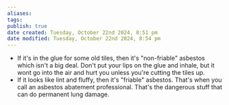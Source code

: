 ```yaml
---
aliases: 
tags: 
publish: true
date created: Tuesday, October 22nd 2024, 8:51 pm
date modified: Tuesday, October 22nd 2024, 8:54 pm
---
```


- If it's in the glue for some old tiles, then it's "non-friable" asbestos which isn't a big deal.  Don't put your lips on the glue and inhale, but it wont go into the air and hurt you unless you're cutting the tiles up.
- If it looks like lint and fluffy, then it's "friable" asbestos.  That's when you call an asbestos abatement professional.  That's the dangerous stuff that can do permanent lung damage.